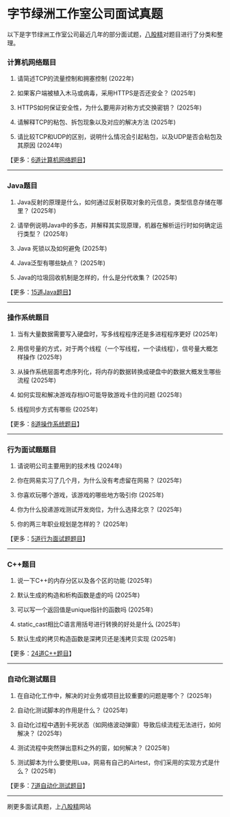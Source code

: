 # 字节绿洲工作室公司面试真题

以下是字节绿洲工作室公司最近几年的部分面试题，[八股精](https://www.bagujing.com)对题目进行了分类和整理。

### 计算机网络题目

1. 请简述TCP的流量控制和拥塞控制 (2022年) 

2. 如果客户端被植入木马或病毒，采用HTTPS是否还安全？ (2025年) 

3. HTTPS如何保证安全性，为什么要用非对称方式交换密钥？ (2025年) 

4. 请解释TCP的粘包、拆包现象以及对应的解决方法 (2025年) 

5. 请比较TCP和UDP的区别，说明什么情况会引起粘包，以及UDP是否会粘包及其原因 (2024年) 

【更多：[6道计算机网络题目](https://www.bagujing.com/companies)】


---

### Java题目

1. Java反射的原理是什么，如何通过反射获取对象的元信息，类型信息存储在哪里？ (2025年) 

2. 请举例说明Java中的多态，并解释其实现原理，机器在解析运行时如何确定运行类型？ (2025年) 

3. Java 死锁以及如何避免 (2025年) 

4. Java泛型有哪些缺点？ (2025年) 

5. Java的垃圾回收机制是怎样的，什么是分代收集？ (2025年) 

【更多：[15道Java题目](https://www.bagujing.com/companies)】


---

### 操作系统题目

1. 当有大量数据需要写入硬盘时，写多线程程序还是多进程程序更好 (2025年) 

2. 用信号量的方式，对于两个线程（一个写线程，一个读线程），信号量大概怎样操作 (2025年) 

3. 从操作系统层面考虑序列化，将内存的数据转换成硬盘中的数据大概发生哪些流程 (2025年) 

4. 如何实现和解决游戏存档IO可能导致游戏卡住的问题 (2025年) 

5. 线程同步方式有哪些 (2025年) 

【更多：[8道操作系统题目](https://www.bagujing.com/companies)】


---

### 行为面试题题目

1. 请说明公司主要用到的技术栈 (2024年) 

2. 你在网易实习了几个月，为什么没有考虑留在网易？ (2025年) 

3. 你喜欢玩哪个游戏，该游戏的哪些地方吸引你 (2025年) 

4. 你为什么投递游戏测试开发岗位，为什么选择北京？ (2025年) 

5. 你的两三年职业规划是怎样的？ (2025年) 

【更多：[5道行为面试题题目](https://www.bagujing.com/companies)】


---

### C++题目

1. 说一下C++的内存分区以及各个区的功能 (2025年) 

2. 默认生成的构造和析构函数是虚的吗 (2025年) 

3. 可以写一个返回值是unique指针的函数吗 (2025年) 

4. static_cast相比C语言用括号进行转换的好处是什么 (2025年) 

5. 默认生成的拷贝构造函数是深拷贝还是浅拷贝实现 (2025年) 

【更多：[24道C++题目](https://www.bagujing.com/companies)】


---

### 自动化测试题目

1. 在自动化工作中，解决的对业务或项目比较重要的问题是哪个？ (2025年) 

2. 自动化测试脚本的作用是什么？ (2025年) 

3. 自动化过程中遇到卡死状态（如网络波动弹窗）导致后续流程无法进行，如何解决？ (2025年) 

4. 测试流程中突然弹出意料之外的窗，如何解决？ (2025年) 

5. 测试脚本为什么要使用Lua，网易有自己的Airtest，你们采用的实现方式是什么？ (2025年) 

【更多：[7道自动化测试题目](https://www.bagujing.com/companies)】


---

刷更多面试真题，上[八股精](https://www.bagujing.com)网站